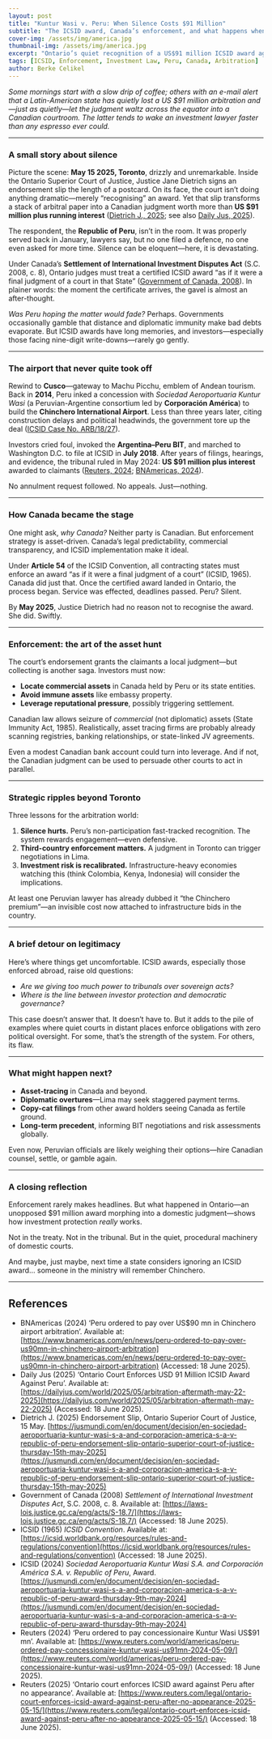 ```yaml
---
layout: post
title: "Kuntur Wasi v. Peru: When Silence Costs $91 Million"
subtitle: "The ICSID award, Canada’s enforcement, and what happens when a state stays quiet"
cover-img: /assets/img/america.jpg
thumbnail-img: /assets/img/america.jpg
excerpt: "Ontario’s quiet recognition of a US$91 million ICSID award against Peru highlights how treaty enforcement unfolds when a state doesn’t show up—and why it matters."
tags: [ICSID, Enforcement, Investment Law, Peru, Canada, Arbitration]
author: Berke Celikel
---
```


*Some mornings start with a slow drip of coffee; others with an e-mail alert that a Latin-American state has quietly lost a US $91 million arbitration and—just as quietly—let the judgment waltz across the equator into a Canadian courtroom. The latter tends to wake an investment lawyer faster than any espresso ever could.*

---

### A small story about silence

Picture the scene: **May 15 2025, Toronto**, drizzly and unremarkable. Inside the Ontario Superior Court of Justice, Justice Jane Dietrich signs an endorsement slip the length of a postcard. On its face, the court isn’t doing anything dramatic—merely “recognising” an award. Yet that slip transforms a stack of arbitral paper into a Canadian judgment worth more than **US $91 million plus running interest** ([Dietrich J., 2025](https://jusmundi.com/en/document/decision/en-sociedad-aeroportuaria-kuntur-wasi-s-a-and-corporacion-america-s-a-v-republic-of-peru-endorsement-slip-ontario-superior-court-of-justice-thursday-15th-may-2025); see also [Daily Jus, 2025](https://dailyjus.com/world/2025/05/arbitration-aftermath-may-22-2025)).

The respondent, the **Republic of Peru**, isn’t in the room. It was properly served back in January, lawyers say, but no one filed a defence, no one even asked for more time. Silence can be eloquent—here, it is devastating.

Under Canada’s **Settlement of International Investment Disputes Act** (S.C. 2008, c. 8), Ontario judges must treat a certified ICSID award “as if it were a final judgment of a court in that State” ([Government of Canada, 2008](https://laws-lois.justice.gc.ca/eng/acts/S-18.7/)). In plainer words: the moment the certificate arrives, the gavel is almost an after-thought.

*Was Peru hoping the matter would fade?* Perhaps. Governments occasionally gamble that distance and diplomatic immunity make bad debts evaporate. But ICSID awards have long memories, and investors—especially those facing nine-digit write-downs—rarely go gently.

---

### The airport that never quite took off

Rewind to **Cusco**—gateway to Machu Picchu, emblem of Andean tourism. Back in **2014**, Peru inked a concession with *Sociedad Aeroportuaria Kuntur Wasi* (a Peruvian-Argentine consortium led by **Corporación América**) to build the **Chinchero International Airport**. Less than three years later, citing construction delays and political headwinds, the government tore up the deal ([ICSID Case No. ARB/18/27](https://jusmundi.com/en/document/decision/en-sociedad-aeroportuaria-kuntur-wasi-s-a-and-corporacion-america-s-a-v-republic-of-peru-award-thursday-9th-may-2024)).

Investors cried foul, invoked the **Argentina–Peru BIT**, and marched to Washington D.C. to file at ICSID in **July 2018**. After years of filings, hearings, and evidence, the tribunal ruled in May 2024: **US $91 million plus interest** awarded to claimants ([Reuters, 2024](https://www.reuters.com/world/americas/peru-ordered-pay-concessionaire-kuntur-wasi-us91mn-2024-05-09/); [BNAmericas, 2024](https://www.bnamericas.com/en/news/peru-ordered-to-pay-over-us90mn-in-chinchero-airport-arbitration)).

No annulment request followed. No appeals. Just—nothing.

---

### How Canada became the stage

One might ask, *why Canada?* Neither party is Canadian. But enforcement strategy is asset-driven. Canada’s legal predictability, commercial transparency, and ICSID implementation make it ideal.

Under **Article 54** of the ICSID Convention, all contracting states must enforce an award “as if it were a final judgment of a court” (ICSID, 1965). Canada did just that. Once the certified award landed in Ontario, the process began. Service was effected, deadlines passed. Peru? Silent.

By **May 2025**, Justice Dietrich had no reason not to recognise the award. She did. Swiftly.

---

### Enforcement: the art of the asset hunt

The court’s endorsement grants the claimants a local judgment—but collecting is another saga. Investors must now:

- **Locate commercial assets** in Canada held by Peru or its state entities.
- **Avoid immune assets** like embassy property.
- **Leverage reputational pressure**, possibly triggering settlement.

Canadian law allows seizure of *commercial* (not diplomatic) assets (State Immunity Act, 1985). Realistically, asset tracing firms are probably already scanning registries, banking relationships, or state-linked JV agreements.

Even a modest Canadian bank account could turn into leverage. And if not, the Canadian judgment can be used to persuade other courts to act in parallel.

---

### Strategic ripples beyond Toronto

Three lessons for the arbitration world:

1. **Silence hurts.** Peru’s non-participation fast-tracked recognition. The system rewards engagement—even defensive.
2. **Third-country enforcement matters.** A judgment in Toronto can trigger negotiations in Lima.
3. **Investment risk is recalibrated.** Infrastructure-heavy economies watching this (think Colombia, Kenya, Indonesia) will consider the implications.

At least one Peruvian lawyer has already dubbed it “the Chinchero premium”—an invisible cost now attached to infrastructure bids in the country.

---

### A brief detour on legitimacy

Here’s where things get uncomfortable. ICSID awards, especially those enforced abroad, raise old questions:

- *Are we giving too much power to tribunals over sovereign acts?*
- *Where is the line between investor protection and democratic governance?*

This case doesn’t answer that. It doesn’t have to. But it adds to the pile of examples where quiet courts in distant places enforce obligations with zero political oversight. For some, that’s the strength of the system. For others, its flaw.

---

### What might happen next?

- **Asset-tracing** in Canada and beyond.
- **Diplomatic overtures**—Lima may seek staggered payment terms.
- **Copy-cat filings** from other award holders seeing Canada as fertile ground.
- **Long-term precedent**, informing BIT negotiations and risk assessments globally.

Even now, Peruvian officials are likely weighing their options—hire Canadian counsel, settle, or gamble again.

---

### A closing reflection

Enforcement rarely makes headlines. But what happened in Ontario—an unopposed $91 million award morphing into a domestic judgment—shows how investment protection *really* works.

Not in the treaty. Not in the tribunal. But in the quiet, procedural machinery of domestic courts.  

And maybe, just maybe, next time a state considers ignoring an ICSID award… someone in the ministry will remember Chinchero.

---

## References

- BNAmericas (2024) ‘Peru ordered to pay over US$90 mn in Chinchero airport arbitration’. Available at: [https://www.bnamericas.com/en/news/peru-ordered-to-pay-over-us90mn-in-chinchero-airport-arbitration](https://www.bnamericas.com/en/news/peru-ordered-to-pay-over-us90mn-in-chinchero-airport-arbitration) (Accessed: 18 June 2025).
- Daily Jus (2025) ‘Ontario Court Enforces USD 91 Million ICSID Award Against Peru’. Available at: [https://dailyjus.com/world/2025/05/arbitration-aftermath-may-22-2025](https://dailyjus.com/world/2025/05/arbitration-aftermath-may-22-2025) (Accessed: 18 June 2025).
- Dietrich J. (2025) Endorsement Slip, Ontario Superior Court of Justice, 15 May. [https://jusmundi.com/en/document/decision/en-sociedad-aeroportuaria-kuntur-wasi-s-a-and-corporacion-america-s-a-v-republic-of-peru-endorsement-slip-ontario-superior-court-of-justice-thursday-15th-may-2025](https://jusmundi.com/en/document/decision/en-sociedad-aeroportuaria-kuntur-wasi-s-a-and-corporacion-america-s-a-v-republic-of-peru-endorsement-slip-ontario-superior-court-of-justice-thursday-15th-may-2025)
- Government of Canada (2008) *Settlement of International Investment Disputes Act*, S.C. 2008, c. 8. Available at: [https://laws-lois.justice.gc.ca/eng/acts/S-18.7/](https://laws-lois.justice.gc.ca/eng/acts/S-18.7/) (Accessed: 18 June 2025).
- ICSID (1965) *ICSID Convention*. Available at: [https://icsid.worldbank.org/resources/rules-and-regulations/convention](https://icsid.worldbank.org/resources/rules-and-regulations/convention) (Accessed: 18 June 2025).
- ICSID (2024) *Sociedad Aeroportuaria Kuntur Wasi S.A. and Corporación América S.A. v. Republic of Peru*, Award. [https://jusmundi.com/en/document/decision/en-sociedad-aeroportuaria-kuntur-wasi-s-a-and-corporacion-america-s-a-v-republic-of-peru-award-thursday-9th-may-2024](https://jusmundi.com/en/document/decision/en-sociedad-aeroportuaria-kuntur-wasi-s-a-and-corporacion-america-s-a-v-republic-of-peru-award-thursday-9th-may-2024)
- Reuters (2024) ‘Peru ordered to pay concessionaire Kuntur Wasi US$91 mn’. Available at: [https://www.reuters.com/world/americas/peru-ordered-pay-concessionaire-kuntur-wasi-us91mn-2024-05-09/](https://www.reuters.com/world/americas/peru-ordered-pay-concessionaire-kuntur-wasi-us91mn-2024-05-09/) (Accessed: 18 June 2025).
- Reuters (2025) ‘Ontario court enforces ICSID award against Peru after no appearance’. Available at: [https://www.reuters.com/legal/ontario-court-enforces-icsid-award-against-peru-after-no-appearance-2025-05-15/](https://www.reuters.com/legal/ontario-court-enforces-icsid-award-against-peru-after-no-appearance-2025-05-15/) (Accessed: 18 June 2025).
